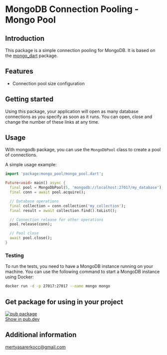 # MongoDB Connection Pooling - Mongo Pool

## Introduction

This package is a simple connection pooling for MongoDB. It is based on
the [mongo_dart](https://pub.dartlang.org/packages/mongo_dart) package.

## Features

* Connection pool size configuration

## Getting started

Using this package, your application will open as many database connections as you specify as soon as it runs. You can
open, close and change the number of these links at any time.

## Usage

With mongodb package, you can use the `MongoDbPool` class to create a pool of connections.

A simple usage example:

```dart
import 'package:mongo_pool/mongo_pool.dart';

Future<void> main() async {
  final pool = MongoDbPool(5, 'mongodb://localhost:27017/my_database');
  final conn = await pool.acquire();

  // Database operations
  final collection = conn.collection('my_collection');
  final result = await collection.find().toList();

  // Connection release for other operations
  pool.release(conn);

  // Pool close
  await pool.close();
}

```

### Testing

To run the tests, you need to have a MongoDB instance running on your machine. You can use the following command to
start a MongoDB instance using Docker:

```bash
docker run -d -p 27017:27017 --name mongo mongo
```

## Get package for using in your project

[![pub package](https://img.shields.io/pub/v/mongo_pool.svg)](https://pub.dev/packages/mongo_pool)  
[Show in pub.dev](https://pub.dev/packages/mongo_pool)

## Additional information

mertyasarerkocc@gmail.com




